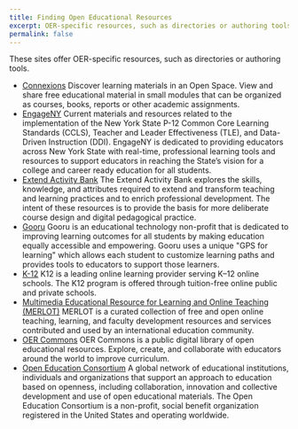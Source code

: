 ```yaml
---
title: Finding Open Educational Resources
excerpt: OER-specific resources, such as directories or authoring tools.
permalink: false
---
```


These sites offer OER-specific resources, such as directories or authoring tools.

* [Connexions](https://cnx.org/)
  Discover learning materials in an Open Space. View and share free educational material in small modules that can be
  organized as courses, books, reports or other academic assignments.
* [EngageNY](https://www.engageny.org/)
  Current materials and resources related to the implementation of the New York State P-12 Common Core Learning
  Standards (CCLS), Teacher and Leader Effectiveness (TLE), and Data-Driven Instruction (DDI). EngageNY is dedicated to
  providing educators across New York State with real-time, professional learning tools and resources to support
  educators in reaching the State’s vision for a college and career ready education for all students.
* [Extend Activity Bank](https://extend-bank.ecampusontario.ca/)
  The Extend Activity Bank explores the skills, knowledge, and attributes required to extend and transform teaching and
  learning practices and to enrich professional development. The intent of these resources is to provide the basis for
  more deliberate course design and digital pedagogical practice.
* [Gooru](http://www.gooru.org/)
  Gooru is an educational technology non-profit that is dedicated to improving learning outcomes for all students by
  making education equally accessible and empowering. Gooru uses a unique "GPS for learning" which allows each student
  to customize learning paths and provides tools to educators to support those learners.
* [K-12](http://www.k12.com/)
  K12 is a leading online learning provider serving K–12 online schools. The K12 program is offered through tuition-free
  online public and private schools.
* [Multimedia Educational Resource for Learning and Online Teaching (MERLOT)](https://www.merlot.org/merlot/index.htm)
  MERLOT is a curated collection of free and open online teaching, learning, and faculty development resources and
  services contributed and used by an international education community.
* [OER Commons](https://www.oercommons.org/)
  OER Commons is a public digital library of open educational resources. Explore, create, and collaborate with educators
  around the world to improve curriculum.
* [Open Education Consortium](http://www.oeconsortium.org/)
  A global network of educational institutions, individuals and organizations that support an approach to education
  based on openness, including collaboration, innovation and collective development and use of open educational
  materials. The Open Education Consortium is a non-profit, social benefit organization registered in the United States
  and operating worldwide.

